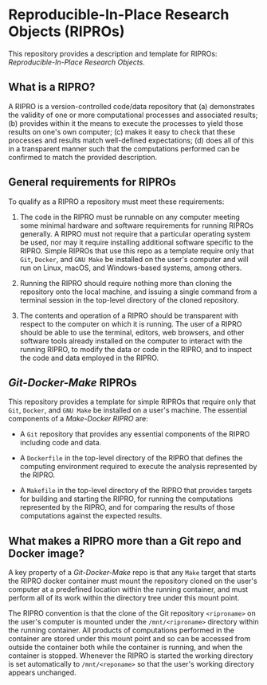 # Reproducible-In-Place Research Objects (RIPROs)

This repository provides a description and template for RIPROs: *Reproducible-In-Place Research Objects*.

## What is a RIPRO?

A RIPRO is a version-controlled code/data repository that (a) demonstrates the validity of one or more computational processes and associated results; (b) provides within it the means to execute the processes to yield those results on one's own computer; (c) makes it easy to check that these processes and results match well-defined expectations; (d) does all of this in a transparent manner such that the computations performed can be confirmed to match the provided description.

## General requirements for RIPROs

To qualify as a RIPRO a repository must meet these requirements:

1. The code in the RIPRO must be runnable on any computer meeting some minimal hardware and software requirements for running RIPROs generally. A RIPRO must not require that a particular operating system be used, nor may it require installing additional software specific to the RIPRO. Simple RIPROs that use this repo as a template require only that `Git`, `Docker`, and `GNU Make` be installed on the user's computer and will run on Linux, macOS, and Windows-based systems, among others.

2. Running the RIPRO should require nothing more than cloning the repository onto the local machine, and issuing a single command from a terminal session in the top-level directory of the cloned repository.

3. The contents and operation of a RIPRO should be transparent with respect to the computer on which it is running. The user of a RIPRO should be able to use the terminal, editors, web browsers, and other software tools already installed on the computer to interact with the running RIPRO, to modify the data or code in the RIPRO, and to inspect the code and data employed in the RIPRO.

## *Git-Docker-Make* RIPROs

This repository provides a template for simple RIPROs that require only that `Git`, `Docker`, and `GNU Make` be installed on a user's machine.  The essential components of a *Make-Docker RIPRO* are:

* A `Git` repository that provides any essential components of the RIPRO including code and data.

* A `Dockerfile` in the top-level directory of the RIPRO that defines the computing environment required to execute the analysis represented by the RIPRO.

* A `Makefile` in the top-level directory of the RIPRO that provides targets for building and starting the RIPRO, for running the computations represented by the RIPRO, and for comparing the results of those computations against the expected results.

## What makes a RIPRO more than a Git repo and Docker image?

A key property of a *Git-Docker-Make* repo is that any `Make` target that starts the RIPRO docker container must mount the repository cloned on the user's computer at a predefined location within the running container, and must perform all of its work within the directory tree under this mount point.

The RIPRO convention is that the clone of the Git repository `<riproname>` on the user's computer is mounted under the `/mnt/<riproname>` directory within the running container.  All products of computations performed in the container are stored under this mount point and so can be accessed from outside the container both while the container is running, and when the container is stopped.  Whenever the RIPRO is started the working directory is set automatically to `/mnt/<reponame>` so that the user's working directory appears unchanged.





